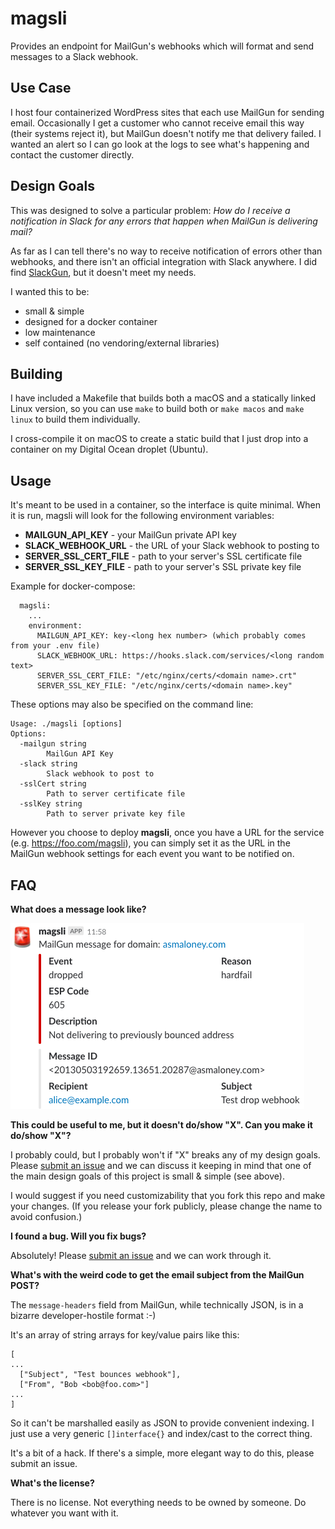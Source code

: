 # magsli

Provides an endpoint for MailGun's webhooks which will format and send messages to a Slack webhook.

## Use Case

I host four containerized WordPress sites that each use MailGun for sending email. Occasionally I get a customer who cannot receive email this way (their systems reject it), but MailGun doesn't notify me that delivery failed. I wanted an alert so I can go look at the logs to see what's happening and contact the customer directly.

## Design Goals

This was designed to solve a particular problem: _How do I receive a notification in Slack for any errors that happen when MailGun is delivering mail?_

As far as I can tell there's no way to receive notification of errors other than webhooks, and there isn't an official integration with Slack anywhere. I did find [SlackGun](https://github.com/slickplaid/node-slack-mailgun), but it doesn't meet my needs.

I wanted this to be:

- small &amp; simple
- designed for a docker container
- low maintenance
- self contained (no vendoring/external libraries)

## Building

I have included a Makefile that builds both a macOS and a statically linked Linux version, so you can use `make` to build both or `make macos` and `make linux` to build them individually.

I cross-compile it on macOS to create a static build that I just drop into a container on my Digital Ocean droplet (Ubuntu).

## Usage

It's meant to be used in a container, so the interface is quite minimal. When it is run, magsli will look for the following environment variables:

- **MAILGUN_API_KEY** - your MailGun private API key
- **SLACK_WEBHOOK_URL** - the URL of your Slack webhook to posting to
- **SERVER_SSL_CERT_FILE** - path to your server's SSL certificate file
- **SERVER_SSL_KEY_FILE** - path to your server's SSL private key file

Example for docker-compose:

```
  magsli:
    ...
    environment:
      MAILGUN_API_KEY: key-<long hex number> (which probably comes from your .env file)
      SLACK_WEBHOOK_URL: https://hooks.slack.com/services/<long random text>
      SERVER_SSL_CERT_FILE: "/etc/nginx/certs/<domain name>.crt"
      SERVER_SSL_KEY_FILE: "/etc/nginx/certs/<domain name>.key"
```

These options may also be specified on the command line:

```
Usage: ./magsli [options]
Options:
  -mailgun string
    	MailGun API Key
  -slack string
    	Slack webhook to post to
  -sslCert string
    	Path to server certificate file
  -sslKey string
    	Path to server private key file
```

However you choose to deploy **magsli**, once you have a URL for the service (e.g. https://foo.com/magsli), you can simply set it as the URL in the MailGun webhook settings for each event you want to be notified on.

## FAQ

**What does a message look like?**

![Notification Example](./images/example.png)

**This could be useful to me, but it doesn't do/show "X". Can you make it do/show "X"?**

I probably could, but I probably won't if "X" breaks any of my design goals. Please [submit an issue](https://gitlab.com/asmaloney/magsli/-/issues) and we can discuss it keeping in mind that one of the main design goals of this project is small &amp; simple (see above).

I would suggest if you need customizability that you fork this repo and make your changes. (If you release your fork publicly, please change the name to avoid confusion.)

**I found a bug. Will you fix bugs?**

Absolutely! Please [submit an issue](https://gitlab.com/asmaloney/magsli/-/issues) and we can work through it.

**What's with the weird code to get the email subject from the MailGun POST?**

The `message-headers` field from MailGun, while technically JSON, is in a bizarre developer-hostile format :-)

It's an array of string arrays for key/value pairs like this:

```
[
...
  ["Subject", "Test bounces webhook"],
  ["From", "Bob <bob@foo.com>"]
...
]
```

So it can't be marshalled easily as JSON to provide convenient indexing. I just use a very generic `[]interface{}` and index/cast to the correct thing.

It's a bit of a hack. If there's a simple, more elegant way to do this, please submit an issue.

**What's the license?**

There is no license. Not everything needs to be owned by someone. Do whatever you want with it.
